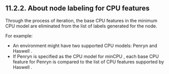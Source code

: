## 11.2.2. About node labeling for CPU features

Through the process of iteration, the base CPU features in the minimum CPU model are eliminated from the list of labels generated for the node.

For example:

- An environment might have two supported CPU models: Penryn and Haswell .
- If Penryn is specified as the CPU model for minCPU , each base CPU feature for Penryn is compared to the list of CPU features supported by Haswell .


